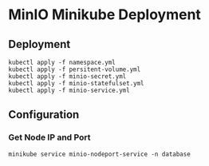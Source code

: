 # MinIO Minikube Deployment

## Deployment
```
kubectl apply -f namespace.yml
kubectl apply -f persitent-volume.yml
kubectl apply -f minio-secret.yml
kubectl apply -f minio-statefulset.yml
kubectl apply -f minio-service.yml
```

## Configuration

### Get Node IP and Port
```
minikube service minio-nodeport-service -n database
```

